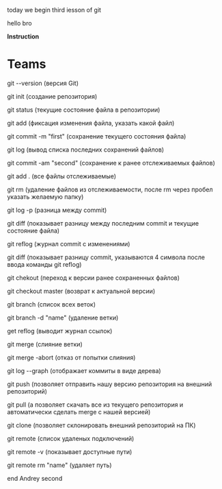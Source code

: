 today we begin third iesson of git

hello bro

**Instruction**

# Teams

git --version (версия Git)

git init (создание репозитория)

git status (текущие состояние файла в репозитории)

git add (фиксация изменения файла, указать какой файл)

git commit -m "first" (сохранение текущего состояния файла)

git log (вывод списка последних сохранений файлов)

git commit -am "second" (сохранение к ранее отслеживаемых файлов)

git add . (все файлы отслеживаемые)

git rm (удаление файлов из отслеживаемости, после rm через пробел указать желаемую папку)

git log -p (разница между commit)

git diff (показывает разницу между последним commit и текущие состояние файла)

git reflog (журнал commit с изменениями)

git diff (показывает разницу commit, указываются 4 символа после ввода команды git reflog)

git chekout (переход к версии ранее сохраненных файлов)

git checkout master (возврат к актуальной версии)

git branch (список всех веток)

git branch -d "name" (удаление ветки)

get reflog (выводит журнал ссылок)

git merge (слияние ветки)

git merge -abort (отказ от попытки слияния)

git log --graph (отображает коммиты в виде дерева)

git push (позволяет отправить нашу версию репозитория на внешний 
репозиторий)

git pull (а позволяет скачать все из текущего репозитория и автоматически 
сделать merge с нашей версией)

git clone (позволяет склонировать внешний репозиторий на ПК)

git remote (список удаленых подключений)

git remote -v (показывает доступные пути)

git remote rm "name" (удаляет путь)

end Andrey second

